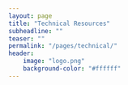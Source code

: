 ```yaml
---
layout: page
title: "Technical Resources"
subheadline: ""
teaser: ""
permalink: "/pages/technical/"
header:
	image: "logo.png"
    background-color: "#ffffff"
---
```

